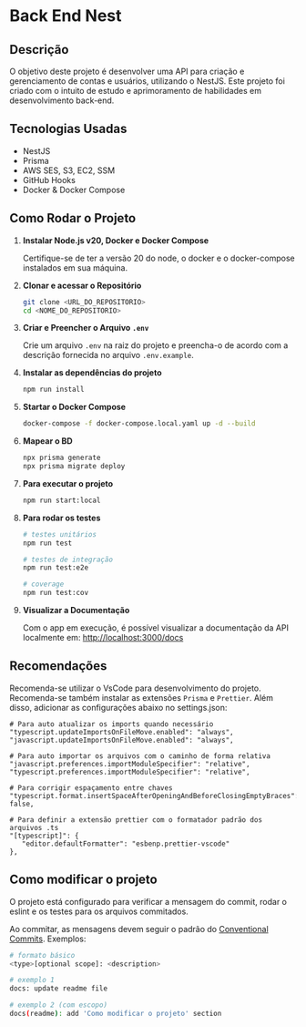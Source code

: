 # Back End Nest

## Descrição

O objetivo deste projeto é desenvolver uma API para criação e gerenciamento de contas e usuários, utilizando o NestJS. Este projeto foi criado com o intuito de estudo e aprimoramento de habilidades em desenvolvimento back-end.

## Tecnologias Usadas

- NestJS
- Prisma
- AWS SES, S3, EC2, SSM
- GitHub Hooks
- Docker & Docker Compose

## Como Rodar o Projeto

1. **Instalar Node.js v20, Docker e Docker Compose**

   Certifique-se de ter a versão 20 do node, o docker e o docker-compose instalados em sua máquina.

2. **Clonar e acessar o Repositório**

   ```bash
   git clone <URL_DO_REPOSITORIO>
   cd <NOME_DO_REPOSITORIO>
   ```

3. **Criar e Preencher o Arquivo `.env`**

   Crie um arquivo `.env` na raiz do projeto e preencha-o de acordo com a descrição fornecida no arquivo `.env.example`.

4. **Instalar as dependências do projeto**

   ```bash
   npm run install
   ```

5. **Startar o Docker Compose**

   ```bash
   docker-compose -f docker-compose.local.yaml up -d --build
   ```

6. **Mapear o BD**

   ```bash
   npx prisma generate
   npx prisma migrate deploy
   ```

7. **Para executar o projeto**

   ```bash
   npm run start:local
   ```

8. **Para rodar os testes**

   ```bash
   # testes unitários
   npm run test

   # testes de integração
   npm run test:e2e

   # coverage
   npm run test:cov
   ```

9. **Visualizar a Documentação**

   Com o app em execução, é possível visualizar a documentação da API localmente em: [http://localhost:3000/docs](http://localhost:3000/docs)

## Recomendações

Recomenda-se utilizar o VsCode para desenvolvimento do projeto. Recomenda-se também instalar as extensões `Prisma` e `Prettier`. Além disso, adicionar as configurações abaixo no settings.json:

```
# Para auto atualizar os imports quando necessário
"typescript.updateImportsOnFileMove.enabled": "always",
"javascript.updateImportsOnFileMove.enabled": "always",

# Para auto importar os arquivos com o caminho de forma relativa
"javascript.preferences.importModuleSpecifier": "relative",
"typescript.preferences.importModuleSpecifier": "relative",

# Para corrigir espaçamento entre chaves
"typescript.format.insertSpaceAfterOpeningAndBeforeClosingEmptyBraces": false,

# Para definir a extensão prettier com o formatador padrão dos arquivos .ts
"[typescript]": {
   "editor.defaultFormatter": "esbenp.prettier-vscode"
},
```

## Como modificar o projeto

O projeto está configurado para verificar a mensagem do commit, rodar o eslint e os testes para os arquivos commitados.

Ao commitar, as mensagens devem seguir o padrão do [Conventional Commits](https://www.conventionalcommits.org/en/v1.0.0/#summary). Exemplos:

```bash
# formato básico
<type>[optional scope]: <description>

# exemplo 1
docs: update readme file

# exemplo 2 (com escopo)
docs(readme): add 'Como modificar o projeto' section
```
